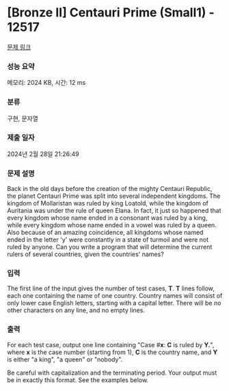 # [Bronze II] Centauri Prime (Small1) - 12517 

[문제 링크](https://www.acmicpc.net/problem/12517) 

### 성능 요약

메모리: 2024 KB, 시간: 12 ms

### 분류

구현, 문자열

### 제출 일자

2024년 2월 28일 21:26:49

### 문제 설명

<p>Back in the old days before the creation of the mighty Centauri Republic, the planet Centauri Prime was split into several independent kingdoms. The kingdom of Mollaristan was ruled by king Loatold, while the kingdom of Auritania was under the rule of queen Elana. In fact, it just so happened that every kingdom whose name ended in a consonant was ruled by a king, while every kingdom whose name ended in a vowel was ruled by a queen. Also because of an amazing coincidence, all kingdoms whose named ended in the letter 'y' were constantly in a state of turmoil and were not ruled by anyone. Can you write a program that will determine the current rulers of several countries, given the countries' names?</p>

### 입력 

 <p>The first line of the input gives the number of test cases, <strong>T</strong>.  <strong>T</strong> lines follow, each one containing the name of one country. Country names will consist of only lower case English letters, starting with a capital letter. There will be no other characters on any line, and no empty lines.</p>

### 출력 

 <p>For each test case, output one line containing "Case #<strong>x</strong>: <strong>C</strong> is ruled by <strong>Y.</strong>", where <strong>x</strong> is the case number (starting from 1), <strong>C</strong> is the country name, and <strong>Y</strong> is either "a king", "a queen" or "nobody".</p>

<p>Be careful with capitalization and the terminating period. Your output must be in exactly this format. See the examples below.</p>

